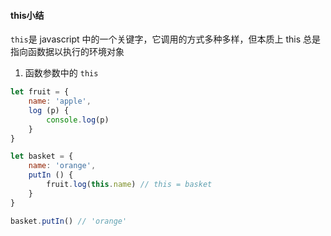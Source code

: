 #### this小结

`this`是 javascript 中的一个关键字，它调用的方式多种多样，但本质上 this 总是指向函数据以执行的环境对象

1. 函数参数中的 `this`

```javascript
let fruit = {
    name: 'apple',
    log (p) {
        console.log(p)
    }
}

let basket = {
    name: 'orange',
    putIn () {
        fruit.log(this.name) // this = basket
    }
}

basket.putIn() // 'orange'

```
